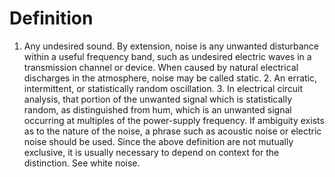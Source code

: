 # Definition

1.  Any undesired sound. By extension, noise is any unwanted disturbance
    within a useful frequency band, such as undesired electric waves in
    a transmission channel or device. When caused by natural electrical
    discharges in the atmosphere, noise may be called static. 2. An
    erratic, intermittent, or statistically random oscillation. 3. In
    electrical circuit analysis, that portion of the unwanted signal
    which is statistically random, as distinguished from hum, which is
    an unwanted signal occurring at multiples of the power-supply
    frequency. If ambiguity exists as to the nature of the noise, a
    phrase such as acoustic noise or electric noise should be used.
    Since the above definition are not mutually exclusive, it is usually
    necessary to depend on context for the distinction. See white noise.
